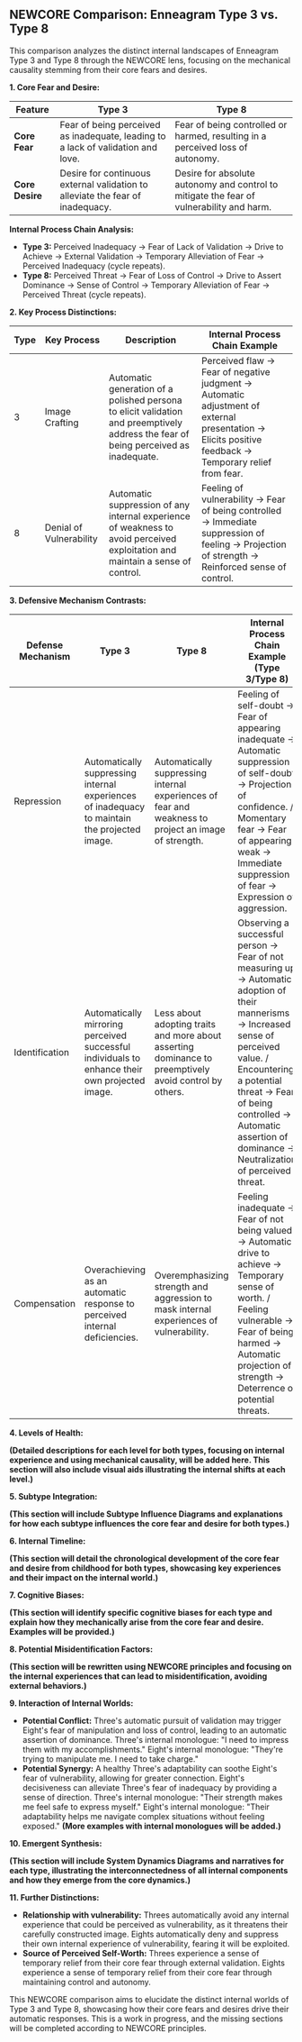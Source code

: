 ## NEWCORE Comparison: Enneagram Type 3 vs. Type 8

This comparison analyzes the distinct internal landscapes of Enneagram Type 3 and Type 8 through the NEWCORE lens, focusing on the mechanical causality stemming from their core fears and desires.

**1. Core Fear and Desire:**

| Feature        | Type 3                                     | Type 8                                    |
|----------------|----------------------------------------------|---------------------------------------------|
| **Core Fear** | Fear of being perceived as inadequate, leading to a lack of validation and love. | Fear of being controlled or harmed, resulting in a perceived loss of autonomy. |
| **Core Desire**| Desire for continuous external validation to alleviate the fear of inadequacy. | Desire for absolute autonomy and control to mitigate the fear of vulnerability and harm. |

**Internal Process Chain Analysis:**

* **Type 3:** Perceived Inadequacy → Fear of Lack of Validation → Drive to Achieve → External Validation → Temporary Alleviation of Fear → Perceived Inadequacy (cycle repeats).
* **Type 8:** Perceived Threat → Fear of Loss of Control → Drive to Assert Dominance →  Sense of Control → Temporary Alleviation of Fear → Perceived Threat (cycle repeats).


**2. Key Process Distinctions:**

| Type | Key Process                     | Description                                                                                   | Internal Process Chain Example |
|------|---------------------------------|-----------------------------------------------------------------------------------------------|---------------------------------|
| 3    | Image Crafting                   | Automatic generation of a polished persona to elicit validation and preemptively address the fear of being perceived as inadequate. | Perceived flaw → Fear of negative judgment → Automatic adjustment of external presentation →  Elicits positive feedback → Temporary relief from fear. |
| 8    | Denial of Vulnerability          | Automatic suppression of any internal experience of weakness to avoid perceived exploitation and maintain a sense of control. |  Feeling of vulnerability → Fear of being controlled → Immediate suppression of feeling → Projection of strength → Reinforced sense of control. |

**3. Defensive Mechanism Contrasts:**

| Defense Mechanism | Type 3                                                                | Type 8                                                              | Internal Process Chain Example (Type 3/Type 8)|
|-------------------|-------------------------------------------------------------------------|----------------------------------------------------------------------|------------------------------------------------|
| Repression         | Automatically suppressing internal experiences of inadequacy to maintain the projected image. | Automatically suppressing internal experiences of fear and weakness to project an image of strength. | Feeling of self-doubt → Fear of appearing inadequate → Automatic suppression of self-doubt → Projection of confidence. /  Momentary fear → Fear of appearing weak → Immediate suppression of fear → Expression of aggression. |
| Identification    | Automatically mirroring perceived successful individuals to enhance their own projected image. |  Less about adopting traits and more about asserting dominance to preemptively avoid control by others. | Observing a successful person →  Fear of not measuring up →  Automatic adoption of their mannerisms →  Increased sense of perceived value. /  Encountering a potential threat → Fear of being controlled →  Automatic assertion of dominance →  Neutralization of perceived threat. |
| Compensation      | Overachieving as an automatic response to perceived internal deficiencies.         | Overemphasizing strength and aggression to mask internal experiences of vulnerability. |  Feeling inadequate → Fear of not being valued → Automatic drive to achieve →  Temporary sense of worth. /  Feeling vulnerable →  Fear of being harmed →  Automatic projection of strength →  Deterrence of potential threats. |

**4. Levels of Health:**

**(Detailed descriptions for each level for both types, focusing on internal experience and using mechanical causality, will be added here. This section will also include visual aids illustrating the internal shifts at each level.)**

**5. Subtype Integration:**

**(This section will include Subtype Influence Diagrams and explanations for how each subtype influences the core fear and desire for both types.)**

**6. Internal Timeline:**

**(This section will detail the chronological development of the core fear and desire from childhood for both types, showcasing key experiences and their impact on the internal world.)**

**7. Cognitive Biases:**

**(This section will identify specific cognitive biases for each type and explain how they mechanically arise from the core fear and desire. Examples will be provided.)**

**8. Potential Misidentification Factors:**

**(This section will be rewritten using NEWCORE principles and focusing on the internal experiences that can lead to misidentification, avoiding external behaviors.)**

**9. Interaction of Internal Worlds:**

* **Potential Conflict:** Three's automatic pursuit of validation may trigger Eight's fear of manipulation and loss of control, leading to an automatic assertion of dominance.  Three's internal monologue: "I need to impress them with my accomplishments." Eight's internal monologue: "They're trying to manipulate me. I need to take charge."
* **Potential Synergy:**  A healthy Three's adaptability can soothe Eight's fear of vulnerability, allowing for greater connection.  Eight's decisiveness can alleviate Three's fear of inadequacy by providing a sense of direction. Three's internal monologue: "Their strength makes me feel safe to express myself." Eight's internal monologue: "Their adaptability helps me navigate complex situations without feeling exposed."
**(More examples with internal monologues will be added.)**

**10. Emergent Synthesis:**

**(This section will include System Dynamics Diagrams and narratives for each type, illustrating the interconnectedness of all internal components and how they emerge from the core dynamics.)**

**11. Further Distinctions:**

* **Relationship with vulnerability:** Threes automatically avoid any internal experience that could be perceived as vulnerability, as it threatens their carefully constructed image. Eights automatically deny and suppress their own internal experience of vulnerability, fearing it will be exploited.
* **Source of Perceived Self-Worth:** Threes experience a sense of temporary relief from their core fear through external validation. Eights experience a sense of temporary relief from their core fear through maintaining control and autonomy.

This NEWCORE comparison aims to elucidate the distinct internal worlds of Type 3 and Type 8, showcasing how their core fears and desires drive their automatic responses.  This is a work in progress, and the missing sections will be completed according to NEWCORE principles.
